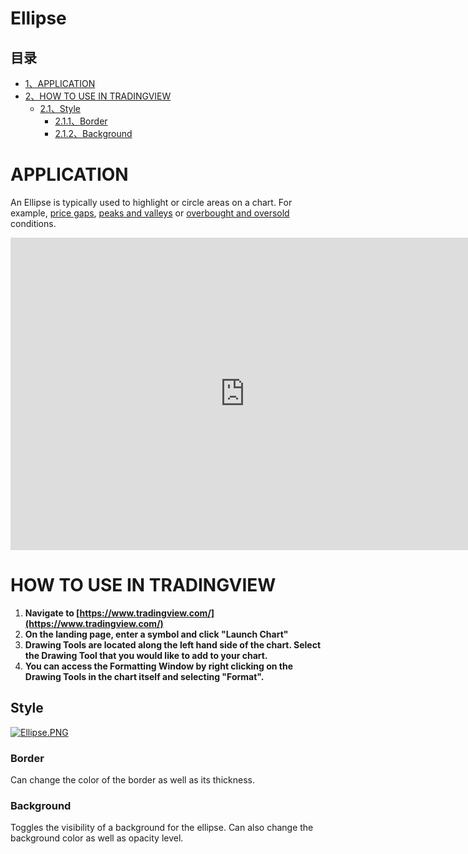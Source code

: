 # Ellipse

## 目录

-   [1、APPLICATION](#APPLICATION)
-   [2、HOW TO USE IN TRADINGVIEW](#HOW_TO_USE_IN_TRADINGVIEW)
    -   [2.1、Style](#Style)
        -   [2.1.1、Border](#Border)
        -   [2.1.2、Background](#Background)

# APPLICATION

An Ellipse is typically used to highlight or circle areas on a chart. For example,  [price gaps](https://www.tradingview.com/wiki/Price_Gap "Price Gap"),  [peaks and valleys](https://www.tradingview.com/wiki/Peaks_and_Troughs "Peaks and Troughs")  or  [overbought and oversold](https://www.tradingview.com/wiki/Overbought_and_Oversold "Overbought and Oversold")  conditions.

<iframe src="https://www.tradingview.com/embed/v1TiwOAB/" frameborder="0" width="750" height="500"></iframe>

# HOW TO USE IN TRADINGVIEW

1.  **Navigate to  [https://www.tradingview.com/](https://www.tradingview.com/)**
2.  **On the landing page, enter a symbol and click "Launch Chart"**
3.  **Drawing Tools are located along the left hand side of the chart. Select the Drawing Tool that you would like to add to your chart.**
4.  **You can access the Formatting Window by right clicking on the Drawing Tools in the chart itself and selecting "Format".**

## Style

[![Ellipse.PNG](https://wiki-pics.tradingview.com/tv/public/f/f7/Ellipse.PNG)](https://www.tradingview.com/wiki/File:Ellipse.PNG)

### Border

Can change the color of the border as well as its thickness.

### Background

Toggles the visibility of a background for the ellipse. Can also change the background color as well as opacity level.